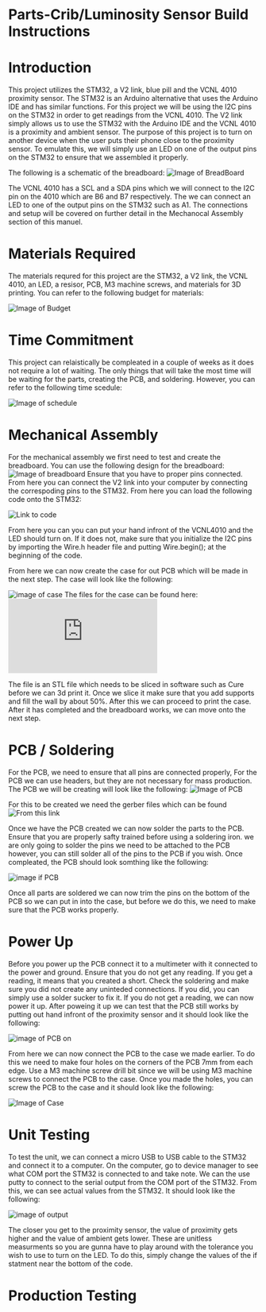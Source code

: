 # Parts-Crib/Luminosity Sensor Build Instructions

# Introduction 
This project utilizes the STM32, a V2 link, blue pill and the VCNL 4010 proximity sensor. The STM32 is an Arduino alternative that uses the Arduino IDE and has similar functions. For this project we will be using the I2C pins on the STM32 in order to get readings from the VCNL 4010. The V2 link simply allows us to use the STM32 with the Arduino IDE and the VCNL 4010 is a proximity and ambient sensor. The purpose of this project is to turn on another device when the user puts their phone close to the proximity sensor. To emulate this, we will simply use an LED on one of the output pins on the STM32 to ensure that we assembled it properly. 

The following is a schematic of the breadboard:
![Image of BreadBoard](https://raw.githubusercontent.com/asperham/Parts-Crib/master/Images/Schematic.png)

The VCNL 4010 has a SCL and a SDA pins which we will connect to the I2C pin on the 4010 which are B6 and B7 respectively. The we can connect an LED to one of the output pins on the STM32 such as A1. The connections and setup will be covered on further detail in the Mechanocal Assembly section of this manuel.  

# Materials Required
The materials requred for this project are the STM32, a V2 link, the VCNL 4010, an LED, a resisor, PCB, M3 machine screws, and materials for 3D printing. You can refer to the following budget for materials: 

![Image of Budget](https://raw.githubusercontent.com/asperham/Parts-Crib/master/Images/Budget%20pic.png)

# Time Commitment
This project can relaistically be compleated in a couple of weeks as it does not require a lot of waiting. The only things that will take the most time will be waiting for the parts, creating the PCB, and soldering. However, you can refer to the following time scedule: 

![Image of schedule](https://raw.githubusercontent.com/asperham/Parts-Crib/master/Images/schedule.png)


# Mechanical Assembly
For the mechanical assembly we first need to test and create the breadboard. You can use the following design for the breadboard: 
![Image of breadboard](https://github.com/asperham/Parts-Crib/blob/master/Images/BreadBoard.png)
Ensure that you have to proper pins connected. From here you can connect the V2 link into your computer by connecting the correspoding pins to the STM32. From here you can load the following code onto the STM32:

![Link to code](https://github.com/asperham/Parts-Crib/blob/master/Software/hardware_project/hardware_project.ino)

From here you can you can put your hand infront of the VCNL4010 and the LED should turn on. If it does not, make sure that you initialize the I2C pins by importing the Wire.h header file and putting Wire.begin(); at the beginning of the code. 

From here we can now create the case for out PCB which will be made in the next step. The case will look like the following: 

![image of case](https://raw.githubusercontent.com/asperham/Parts-Crib/master/Mechanical/part.png)
The files for the case can be found here: ![Link to case files](https://github.com/asperham/Parts-Crib/blob/master/Mechanical/CaseDrawing2.stl)

The file is an STL file which needs to be sliced in software such as Cure before we can 3d print it. Once we slice it make sure that you add supports and fill the wall by about 50%. After this we can proceed to print the case. After it has completed and the breadboard works, we can move onto the next step.

# PCB / Soldering
For the PCB, we need to ensure that all pins are connected properly, For the PCB we can use headers, but they are not necessary for mass production. The PCB we will be creating will look like the following:
![Image of PCB](https://raw.githubusercontent.com/asperham/Parts-Crib/master/Images/PCB.png)

For this to be created we need the gerber files which can be found ![From this link](https://github.com/asperham/Parts-Crib/tree/master/Electronics/Colin%20Gerber)

Once we have the PCB created we can now solder the parts to the PCB. Ensure that you are properly safty trained before using a soldering iron. we are only going to solder the pins we need to be attached to the PCB however, you can still solder all of the pins to the PCB if you wish. Once compleated, the PCB should look somthing like the following:

![image if PCB](https://raw.githubusercontent.com/asperham/Parts-Crib/master/Electronics/PCB%20working%202.jpg)

Once all parts are soldered we can now trim the pins on the bottom of the PCB so we can put in into the case, but before we do this, we need to make sure that the PCB works properly.

# Power Up
Before you power up the PCB connect it to a multimeter with it connected to the power and ground. Ensure that you do not get any reading. If you get a reading, it means that you created a short. Check the soldering and make sure you did not create any uninteded connections. If you did, you can simply use a solder sucker to fix it. If you do not get a reading, we can now power it up. After poweing it up we can test that the PCB still works by putting out hand infront of the proximity sensor and it should look like the following: 

![image of PCB on](https://raw.githubusercontent.com/asperham/Parts-Crib/master/Electronics/PCB%20Working.jpg)

From here we can now connect the PCB to the case we made earlier. To do this we need to make four holes on the corners of the PCB 7mm from each edge. Use a M3 machine screw drill bit since we will be using M3 machine screws to connect the PCB to the case. Once you made the holes, you can screw the PCB to the case and it should look like the following:

![Image of Case](https://raw.githubusercontent.com/asperham/Parts-Crib/master/Mechanical/Case.jpg)

# Unit Testing
To test the unit, we can connect a micro USB to USB cable to the STM32 and connect it to a computer. On the computer, go to device manager to see what COM port the STM32 is connected to and take note. We can the use putty to connect to the serial output from the COM port of the STM32. From this, we can see actual values from the STM32. It should look like the following: 

![image of output](https://raw.githubusercontent.com/asperham/Parts-Crib/master/Images/Ouput.png)

The closer you get to the proximity sensor, the value of proximity gets higher and the value of ambient gets lower. These are unitless measurments so you are gunna have to play around with the tolerance you wish to use to turn on the LED. To do this, simply change the values of the if statment near the bottom of the code. 

# Production Testing
